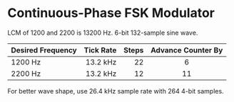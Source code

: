# Continuous-Phase FSK Modulator

LCM of 1200 and 2200 is 13200 Hz. 6-bit 132-sample sine wave.

Desired Frequency | Tick Rate | Steps | Advance Counter By
| :--- | --: | ---: | :---:
1200 Hz  | 13.2 kHz | 22 | 6
2200 Hz  | 13.2 kHz | 12 | 11

For better wave shape, use 26.4 kHz sample rate with 264 4-bit samples.
